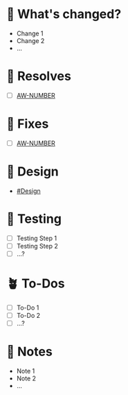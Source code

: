 # 🚀 What's changed?

<!--- Tell us what changes this pr contains -->

- Change 1
- Change 2
- ...

# 🌻 Resolves

<!--- Tell us what issues this pr resolves (features, refactors) -->

- [ ] [AW-NUMBER](https://utkudemir.atlassian.net/browse/AW-NUMBER)

# 🐛 Fixes

<!--- Tell us what issues this pr fixes (bugfix) -->

- [ ] [AW-NUMBER](https://utkudemir.atlassian.net/browse/AW-NUMBER)

# 🎨 Design

<!--- Link a design, if any exists -->

- [#Design]()

# 🧪 Testing

<!--- Outline the steps necessary for this issue to be replicated -->

- [ ] Testing Step 1
- [ ] Testing Step 2
- [ ] ...?

# 🪴 To-Dos

<!--- Any To-Do's that are still left to be resolved? -->

- [ ] To-Do 1
- [ ] To-Do 2
- [ ] ...?

# 📝 Notes

<!--- Any additional notes you would like to add? -->

- Note 1
- Note 2
- ...
